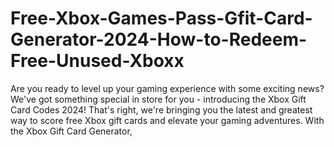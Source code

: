 # Free-Xbox-Games-Pass-Gfit-Card-Generator-2024-How-to-Redeem-Free-Unused-Xboxx
Are you ready to level up your gaming experience with some exciting news? We've got something special in store for you - introducing the Xbox Gift Card Codes 2024! That's right, we're bringing you the latest and greatest way to score free Xbox gift cards and elevate your gaming adventures. With the Xbox Gift Card Generator,
